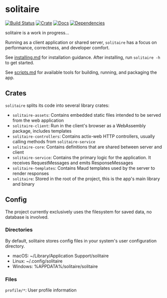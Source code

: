 # solitaire

[![Build Status](https://travis-ci.org/solitaire/solitaire.svg?branch=master)](https://travis-ci.org/solitaire/solitaire)
[![Crate](https://meritbadge.herokuapp.com/solitaire)](https://crates.io/crates/solitaire)
[![Docs](https://docs.rs/solitaire/badge.svg)](https://docs.rs/solitaire)
[![Dependencies](https://deps.rs/repo/github/solitaire/solitaire/status.svg)](https://deps.rs/repo/github/solitaire/solitaire)

solitaire is a work in progress...

Running as a client application or shared server, `solitaire` has a focus on performance, correctness, and developer comfort.

See [installing.md](doc/installing.md) for installation guidance. After installing, run `solitaire -h` to get started.

See [scripts.md](doc/scripts.md) for available tools for building, running, and packaging the app.

## Crates

`solitaire` splits its code into several library crates:

- `solitaire-assets`: Contains embedded static files intended to be served from the web application
- `solitaire-client`: Run in the client's browser as a WebAssembly package, includes templates
- `solitaire-controllers`: Contains actix-web HTTP controllers, usually calling methods from `solitaire-service`
- `solitaire-core`: Contains definitions that are shared between server and client
- `solitaire-service`: Contains the primary logic for the application. It receives RequestMessages and emits ResponseMessages
- `solitaire-templates`: Contains Maud templates used by the server to render responses
- `solitaire`: Stored in the root of the project, this is the app's main library and binary

## Config

The project currently exclusively uses the filesystem for saved data, no database is involved.

### Directories

By default, solitaire stores config files in your system's user configuration directory.

- macOS: ~/Library/Application Support/solitaire
- Linux: ~/.config/solitaire
- Windows: %APPDATA%/solitaire/solitaire

### Files

`profile/*`: User profile information

